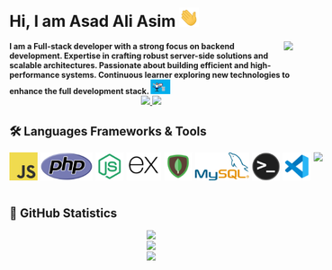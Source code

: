 <h1>
Hi, I am Asad Ali Asim
<img src="./gifs/wave.gif" width="35">
</h1>
<img align="right" src="https://visitor-badge.laobi.icu/badge?page_id=asadaliasim.asadaliasim" />

<b>  
I am a Full-stack developer with a strong focus on backend development. Expertise in crafting robust server-side solutions and scalable architectures. Passionate about building efficient and high-performance systems. Continuous learner exploring new technologies to enhance the full development stack.
<img src="./gifs/coder.gif" width="35">
</b>

<div align="center"> 
  <a href="mailto:asadaliasim909@gmail.com">
    <img src="https://img.shields.io/badge/Gmail-333333?style=for-the-badge&logo=gmail&logoColor=red" />
  </a>
  <a href="https://www.linkedin.com/in/asadaliasim/" target="_blank">
    <img src="https://img.shields.io/badge/LinkedIn-0077B5?style=for-the-badge&logo=linkedin&logoColor=white" target="_blank" />
  </a>
  
</div>

<h2>🛠 <b>Languages Frameworks & Tools </b></h2>
<div style="display:flex;gap:5px;">
  <img src="./icons/javascript.png" height='50px'>

  <img src="./icons/new-php-logo.svg" height='50px'>
  <img src="./icons/nodejs.svg" height='50px'>
  <img src="./icons/expressjs.svg"height='50px'>
  <img src="./icons/mongodb.svg" height='50px'>
  <img src="./icons/mysql-official.svg" height='50px'>
  <!-- <img src="./icons/git.svg" height='50px'> -->
  <img src="./icons/terminal.png" height='50px'>
  <img src="./icons/vs.svg" height='50px'>
   <img src="https://skillicons.dev/icons?i=react,r,bootstrap,mui,flask,html,css,vscode,figma,git" />
  
</div>
<br />

<h2>🚀 <b>GitHub Statistics</b></h2>

<div align="center">
  <img src="https://github-profile-summary-cards.vercel.app/api/cards/profile-details?username=asadaliasim&count_private=true&theme=dracula"/>
  <div align="center">
    <img src="https://github-readme-stats-eight-theta.vercel.app/api?username=asadaliasim&show_icons=true&include_all_commits=true&count_private=true&hide_border=true&theme=dracula" height="200rem"/>
  </div>
  <div align="center">
    <img src="https://streak-stats.demolab.com/?user=asadaliasim&count_private=true&theme=dracula&border_radius=10" height="200rem"/>

  </div>
</div>
<br />

<br />
